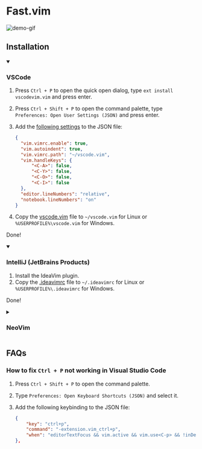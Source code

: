# Fast.vim

![demo-gif](https://raw.githubusercontent.com/thaiminhpv/blogs/main/How-To-Code-30-times-faster-with-vimfast/resources/gif-guides/vimfast.gif)

## Installation

<details open>
<summary> <h3>VSCode</h3> </summary>

1. Press `Ctrl + P` to open the quick open dialog, type `ext install vscodevim.vim` and press enter.
2. Press `Ctrl + Shift + P` to open the command palette, type `Preferences: Open User Settings (JSON)` and press enter.
3. Add the [following settings](./settings.json) to the JSON file:

    ```json
    {
      "vim.vimrc.enable": true,
      "vim.autoindent": true,
      "vim.vimrc.path": "~/vscode.vim",
      "vim.handleKeys": {
          "<C-A>": false,
          "<C-Y>": false,
          "<C-O>": false,
          "<C-I>": false
      },
      "editor.lineNumbers": "relative",
      "notebook.lineNumbers": "on"
    }
    ```

4. Copy the [vscode.vim](./vscode.vim) file to `~/vscode.vim` for Linux or `%USERPROFILE%\vscode.vim` for Windows.

Done!

</details>

<details open>
  <summary><h3>IntelliJ (JetBrains Products)</h3></summary>

1. Install the IdeaVim plugin.
2. Copy the [.ideavimrc](./ideavimrc) file to `~/.ideavimrc` for Linux or `%USERPROFILE%\.ideavimrc` for Windows.

Done!

</details>

<details>
  <summary><h3>NeoVim</h3></summary>

If you are reading this part, that means you are already a Vim user, so
you should already know what to do after looking at [neo.vim](./neo.vim).

</details>

## FAQs

### How to fix `Ctrl + P` not working in Visual Studio Code

1. Press `Ctrl + Shift + P` to open the command palette.
2. Type `Preferences: Open Keyboard Shortcuts (JSON)` and select it.
3. Add the following keybinding to the JSON file:

    ```json
    {
        "key": "ctrl+p",
        "command": "-extension.vim_ctrl+p",
        "when": "editorTextFocus && vim.active && vim.use<C-p> && !inDebugRepl || vim.active && vim.use<C-p> && !inDebugRepl && vim.mode == 'CommandlineInProgress' || vim.active && vim.use<C-p> && !inDebugRepl && vim.mode == 'SearchInProgressMode'"
    },
    ```
